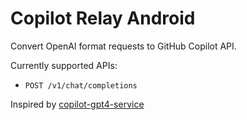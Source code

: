 # Copilot Relay Android

Convert OpenAI format requests to GitHub Copilot API.

Currently supported APIs:

- `POST /v1/chat/completions`

Inspired by [copilot-gpt4-service](https://github.com/aaamoon/copilot-gpt4-service)

